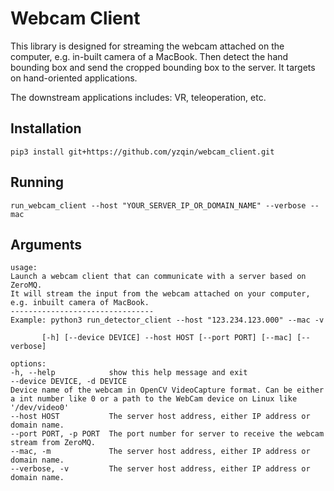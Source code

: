 # Webcam Client

This library is designed for streaming the webcam attached on the computer, e.g. in-built camera of a MacBook. Then
detect the hand bounding box and send the cropped bounding box to the server. It targets on hand-oriented applications.

The downstream applications includes: VR, teleoperation, etc.

## Installation

```shell
pip3 install git+https://github.com/yzqin/webcam_client.git
```

## Running

```shell
run_webcam_client --host "YOUR_SERVER_IP_OR_DOMAIN_NAME" --verbose --mac
```

## Arguments

```shell
usage: 
Launch a webcam client that can communicate with a server based on ZeroMQ.
It will stream the input from the webcam attached on your computer, e.g. inbuilt camera of MacBook.
--------------------------------
Example: python3 run_detector_client --host "123.234.123.000" --mac -v

       [-h] [--device DEVICE] --host HOST [--port PORT] [--mac] [--verbose]

options:
-h, --help            show this help message and exit
--device DEVICE, -d DEVICE
Device name of the webcam in OpenCV VideoCapture format. Can be either a int number like 0 or a path to the WebCam device on Linux like '/dev/video0'
--host HOST           The server host address, either IP address or domain name.
--port PORT, -p PORT  The port number for server to receive the webcam stream from ZeroMQ.
--mac, -m             The server host address, either IP address or domain name.
--verbose, -v         The server host address, either IP address or domain name.
```

